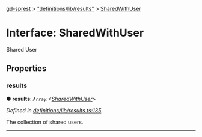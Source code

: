 [gd-sprest](../README.md) > ["definitions/lib/results"](../modules/_definitions_lib_results_.md) > [SharedWithUser](../interfaces/_definitions_lib_results_.sharedwithuser.md)



# Interface: SharedWithUser


Shared User


## Properties
<a id="results"></a>

###  results

**●  results**:  *`Array`.<[SharedWithUser](_definitions_lib_results_.sharedwithuser.md)>* 

*Defined in [definitions/lib/results.ts:135](https://github.com/gunjandatta/sprest/blob/3de79f1/src/definitions/lib/results.ts#L135)*



The collection of shared users.




___


